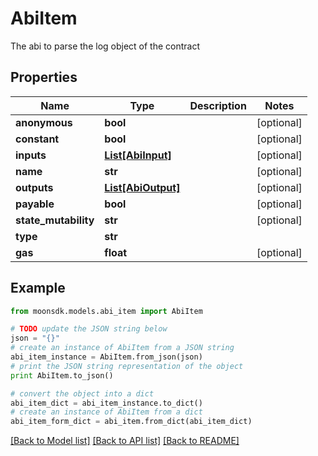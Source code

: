 # AbiItem

The abi to parse the log object of the contract

## Properties

Name | Type | Description | Notes
------------ | ------------- | ------------- | -------------
**anonymous** | **bool** |  | [optional] 
**constant** | **bool** |  | [optional] 
**inputs** | [**List[AbiInput]**](AbiInput.md) |  | [optional] 
**name** | **str** |  | [optional] 
**outputs** | [**List[AbiOutput]**](AbiOutput.md) |  | [optional] 
**payable** | **bool** |  | [optional] 
**state_mutability** | **str** |  | [optional] 
**type** | **str** |  | 
**gas** | **float** |  | [optional] 

## Example

```python
from moonsdk.models.abi_item import AbiItem

# TODO update the JSON string below
json = "{}"
# create an instance of AbiItem from a JSON string
abi_item_instance = AbiItem.from_json(json)
# print the JSON string representation of the object
print AbiItem.to_json()

# convert the object into a dict
abi_item_dict = abi_item_instance.to_dict()
# create an instance of AbiItem from a dict
abi_item_form_dict = abi_item.from_dict(abi_item_dict)
```
[[Back to Model list]](../README.md#documentation-for-models) [[Back to API list]](../README.md#documentation-for-api-endpoints) [[Back to README]](../README.md)


